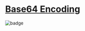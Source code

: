 # [Base64 Encoding](https://www.codewars.com/kata/5270f22f862516c686000161/train/typescript)

![badge](https://www.codewars.com/users/csantosr/badges/small)
